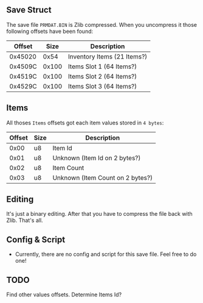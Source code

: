 ## Save Struct ##

The save file `PRMDAT.BIN` is Zlib compressed.
When you uncompress it those following offsets have been found:

Offset | Size | Description
--- | --- | ---
0x45020 | 0x54 | Inventory Items (21 Items?)
0x4509C | 0x100 | Items Slot 1 (64 Items?)
0x4519C | 0x100 | Items Slot 2 (64 Items?)
0x4529C | 0x100 | Items Slot 3 (64 Items?)

## Items ##

All thoses `Items` offsets got each item values stored in `4 bytes`:

Offset | Size | Description
--- | --- | ---
0x00 | u8 | Item Id
0x01 | u8 | Unknown (Item Id on 2 bytes?)
0x02 | u8 | Item Count
0x03 | u8 | Unknown (Item Count on 2 bytes?)

## Editing ##

It's just a binary editing. After that you have to compress the file back with Zlib. That's all.

## Config & Script ##

- Currently, there are no config and script for this save file. Feel free to do one!

## TODO ##

Find other values offsets. Determine Items Id?
